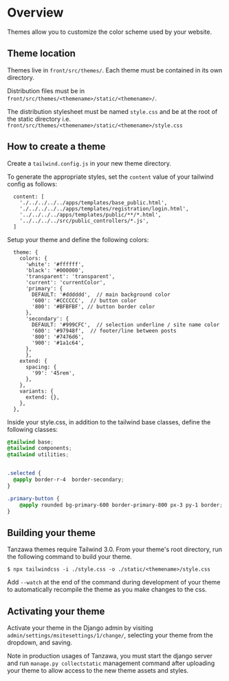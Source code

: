 # Overview
Themes allow you to customize the color scheme used by your website.

## Theme location

Themes live in `front/src/themes/`.  Each theme must be contained in its own directory. 

Distribution files must be in `front/src/themes/<themename>/static/<themename>/`.

The distribution stylesheet must be named `style.css` and be at the root of the static directory i.e. `front/src/themes/<themename>/static/<themename>/style.css`

## How to create a theme

Create a `tailwind.config.js` in your new theme directory. 


To generate the appropriate styles, set the `content` value of your tailwind config as follows:

```
  content: [
    './../../../../apps/templates/base_public.html',
    './../../../../apps/templates/registration/login.html',
    '../../../../apps/templates/public/**/*.html',
    '../../../../src/public_controllers/*.js',
  ]
```

Setup your theme and define the following colors:

```
  theme: {
    colors: {
      'white': '#ffffff',
      'black': '#000000',
      'transparent': 'transparent',
      'current': 'currentColor',
      'primary': {
        DEFAULT: '#dddddd',  // main background color
        '600': '#CCCCCC',  // button color
        '800': '#BFBFBF', // button border color
      },
      'secondary': {
        DEFAULT: '#999CFC',  // selection underline / site name color 
        '600': '#97948f',  // footer/line between posts
        '800': '#7476d6',  
        '900': '#1a1c64',
      },
      },
    extend: {
      spacing: {
        '99': '45rem',
      },
    },
    variants: {
      extend: {},
    },
  },
```

Inside your style.css, in addition to the tailwind base classes, define the following classes:

```css
@tailwind base;
@tailwind components;
@tailwind utilities;


.selected {
  @apply border-r-4  border-secondary;
}

.primary-button {
    @apply rounded bg-primary-600 border-primary-800 px-3 py-1 border;
}
```

## Building your theme

Tanzawa themes require Tailwind 3.0. From your theme's root directory, run the following command to build your theme.

```
$ npx tailwindcss -i ./style.css -o ./static/<themename>/style.css
```

Add `--watch` at the end of the command during development of your theme to automatically recompile the theme as you make changes to the css.

 
## Activating your theme

Activate your theme in the Django admin by visiting `admin/settings/msitesettings/1/change/`, selecting your theme from the dropdown, and saving.
 
Note in production usages of Tanzawa, you must start the django server and run `manage.py collectstatic` management command after uploading your theme to allow access to the new theme assets and styles.
